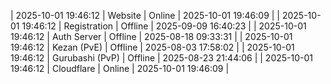 | 2025-10-01 19:46:12 | Website | Online | 2025-10-01 19:46:09 |
| 2025-10-01 19:46:12 | Registration | Offline | 2025-09-09 16:40:23 |
| 2025-10-01 19:46:12 | Auth Server | Offline | 2025-08-18 09:33:31 |
| 2025-10-01 19:46:12 | Kezan (PvE) | Offline | 2025-08-03 17:58:02 |
| 2025-10-01 19:46:12 | Gurubashi (PvP) | Offline | 2025-08-23 21:44:06 |
| 2025-10-01 19:46:12 | Cloudflare | Online | 2025-10-01 19:46:09 |
